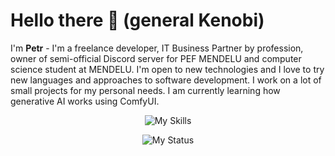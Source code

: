 # Hello there 👋 (general Kenobi)
I'm **Petr** - I'm a freelance developer, IT Business Partner by profession, owner of semi-official Discord server for PEF MENDELU and computer science student at MENDELU. I'm open to new technologies and I love to try new languages and approaches to software development. I work on a lot of small projects for my personal needs. I am currently learning how generative AI works using ComfyUI.
<p align="center">
    <img src="https://skillicons.dev/icons?i=js,html,css,cs,cpp,dotnet,bots,java,mysql,postgres,sqlite,powershell,py,raspberrypi,visualstudio" alt="My Skills"/>
</p>
<p align="center">
    <img src="https://dcbadge.vercel.app/api/shield/235467495580893184?style=flat&theme=clean-inverted" alt="My Status"/>
</p>

<!--
**Koty97/Koty97** is a ✨ _special_ ✨ repository because its `README.md` (this file) appears on your GitHub profile.

Here are some ideas to get you started:

- 🔭 I’m currently working on ...
- 🌱 I’m currently learning ...
- 👯 I’m looking to collaborate on ...
- 🤔 I’m looking for help with ...
- 💬 Ask me about ...
- 📫 How to reach me: ...
- 😄 Pronouns: ...
- ⚡ Fun fact: ...
-->
